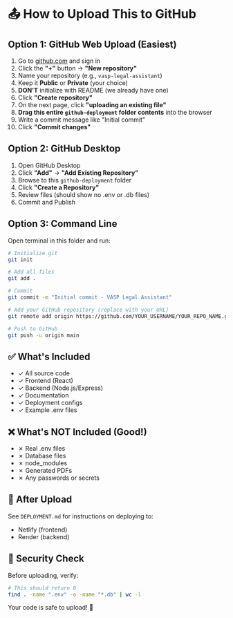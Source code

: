 # 📤 How to Upload This to GitHub

## Option 1: GitHub Web Upload (Easiest)

1. Go to [github.com](https://github.com) and sign in
2. Click the **"+"** button → **"New repository"**
3. Name your repository (e.g., `vasp-legal-assistant`)
4. Keep it **Public** or **Private** (your choice)
5. **DON'T** initialize with README (we already have one)
6. Click **"Create repository"**
7. On the next page, click **"uploading an existing file"**
8. **Drag this entire `github-deployment` folder contents** into the browser
9. Write a commit message like "Initial commit"
10. Click **"Commit changes"**

## Option 2: GitHub Desktop

1. Open GitHub Desktop
2. Click **"Add"** → **"Add Existing Repository"**
3. Browse to this `github-deployment` folder
4. Click **"Create a Repository"**
5. Review files (should show no .env or .db files)
6. Commit and Publish

## Option 3: Command Line

Open terminal in this folder and run:

```bash
# Initialize git
git init

# Add all files
git add .

# Commit
git commit -m "Initial commit - VASP Legal Assistant"

# Add your GitHub repository (replace with your URL)
git remote add origin https://github.com/YOUR_USERNAME/YOUR_REPO_NAME.git

# Push to GitHub
git push -u origin main
```

## ✅ What's Included

- ✓ All source code
- ✓ Frontend (React)
- ✓ Backend (Node.js/Express)
- ✓ Documentation
- ✓ Deployment configs
- ✓ Example .env files

## ❌ What's NOT Included (Good!)

- ✗ Real .env files
- ✗ Database files
- ✗ node_modules
- ✗ Generated PDFs
- ✗ Any passwords or secrets

## 🚀 After Upload

See `DEPLOYMENT.md` for instructions on deploying to:
- Netlify (frontend)
- Render (backend)

## 🔐 Security Check

Before uploading, verify:
```bash
# This should return 0
find . -name ".env" -o -name "*.db" | wc -l
```

Your code is safe to upload! 🎉